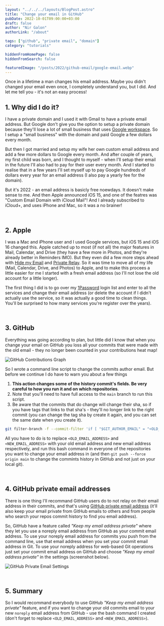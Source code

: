 ```yaml
---
layout: "../../../layouts/BlogPost.astro"
title: "Change your email in GitHub"
pubDate: 2022-10-01T09:00:00+03:00
draft: false
author: "Nir Galon"
authorLink: "/about"

tags: ["github", "private email", "domain"]
category: "tutorials"

hiddenFromHomePage: false
hiddenFromSearch: false

featuredImage: "/posts/2022/github-email/google-email.webp"
---
```


Once in a lifetime a man changes his email address. Maybe you didn't changed your email even once, I completely understand you, but I did. And let me tell you - it's not an easy process!

## 1. Why did I do it?

I have a private domain and I used it with Gmail to have a private email address. But Google don't give you the option to setup a private domain because they'll lose a lot of small business that uses [Google workspace](https://workspace.google.com). So I setup a "small business" with the domain and paid Google a few dollars every month.

But then I got married and setup my wife her own custom email address and add a few more dollars to Google every month. And after couple of years, my first child was born, and I thought to myself - when I'll setup their email in the future I'll also had to pay for their user every month. And I started to realise that in a few years I'll set myself up to pay Google hundreds of dollars every year for an email address (I also pay a yearly fee for the domain).

But it's 2022 - an email address is basicly free noewdays. It doesn't make sense to me. And then Apple announced iOS 15, and one of the featres was "Custom Email Domain with iCloud Mail"! And I already subscribed to iCloud+, and uses iPhone and Mac, so it was a no brainer!

&nbsp;

## 2. Apple

I was a Mac and iPhone user and I used Google services, but iOS 15 and iOS 16 changed this. Apple catched up to most (if not all) the major features in Mail, Calendar, and Drive (they have a few more in Photos, and they're already better in Reminders IMO). But they even did a few more steps ahead with [Hide my Email](https://support.apple.com/en-om/guide/icloud/mm9d9012c9e8/icloud) and [Private Relay](https://support.apple.com/en-us/HT212614). So it was time to move all of my life (Mail, Calendar, Drive, and Photos) to Apple, and to make this procees a little easier for me I started with a fresh email address (so I'll not lose the old account for a little longer).

The first thing I did is to go over my [1Password](https://1password.com) login list and enter to all the services and change their email address (or delete the account if I didn't actually use the service, so it was actually a good time to clean things. You'll be surprised to how many services you're register over the years).

&nbsp;

## 3. GitHub

Everything was going according to plan, but little did I know that when you change your email on GitHub you loss all your commits that were made with the old email - they no longer been counted in your contributions heat map!

![GitHub Contributions Graph](/posts/2022/github-email/github-contributions-graph.webp "GitHub Contributions Graph")

So I wrote a command line script to change the commits author email. But before we continue I do have to warn you about a few things

1. **This action changes some of the history commit's fields. Be very careful to how you run it and on which repositories**.
2. Note that you'll need to have full access to the `main` branch to run this script.
3. Be aware that the commits that do change will change their sha, so if you have tags that links to that sha's - they'll no longer link to the right commit (you can change the tag sha by create it again, and you can set the same date when you create it).

```bash showLineNumbers title=" "
git filter-branch -f --commit-filter 'if [ "$GIT_AUTHOR_EMAIL" = "<OLD_EMAIL_ADDRESS>" ]; then GIT_AUTHOR_EMAIL="<NEW_EMAIL_ADDRESS>"; git commit-tree "$@"; fi' HEAD
```

All you have to do is to replace `<OLD_EMAIL_ADDRESS>` and `<NEW_EMAIL_ADDRESS>` with your old email address and new email address respectively, and run this bash command in everyone of the repositories you want to change your email address in (and then `git push --force origin main` to change the commints history in GitHub and not just on your local git).

&nbsp;

## 4. GitHub private email addresses

There is one thing I'll recommand GitHub users do to not relay on their email address in their commits, and that's using [GitHub private email address](https://docs.github.com/en/account-and-profile/setting-up-and-managing-your-personal-account-on-github/managing-email-preferences/setting-your-commit-email-address) (it'll also keep your email private from GitHub emails to others and from people who search your repos commit history to find you email address).

So, GitHub have a feature called _"Keep my email address private"_ where they let you use a noreply email address from GitHub as your commit email address. To use your noreply email address for commits you push from the command line, use that email address when you set your commit email address in Git. To use your noreply address for web-based Git operations just set your commit email address on GitHub and choose _"Keep my email address private"_ in the settings (screenshot below).

![GitHub Private Email Settings](/posts/2022/github-email/github-private-email.webp "GitHub Private Email Settings")

&nbsp;

## 5. Summary

So I would recommand everybody to use GitHub _"Keep my email address private"_ feature, and if you want to change your old commits email to your new `noreply` email address from GitHub - use the bash command I created (don't forget to replace `<OLD_EMAIL_ADDRESS>` and `<NEW_EMAIL_ADDRESS>`).
